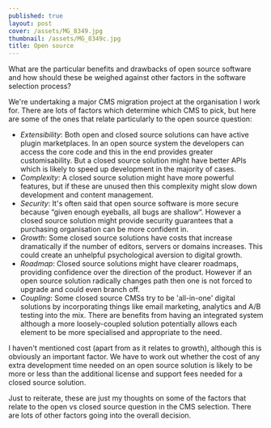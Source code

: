 ```yaml
---
published: true
layout: post
cover: /assets/MG_8349.jpg
thumbnail: /assets/MG_8349c.jpg
title: Open source
---
```


What are the particular benefits and drawbacks of open source software and how should these be weighed against other factors in the software selection process?

We're undertaking a major CMS migration project at the organisation I work for. There are lots of factors which determine which CMS to pick, but here are some of the ones that relate particularly to the open source question:

- _Extensibility_: Both open and closed source solutions can have active plugin marketplaces. In an open source system the developers can access the core code and this in the end provides greater customisability. But a closed source solution might have better APIs which is likely to speed up development in the majority of cases.
- _Complexity_: A closed source solution might have more powerful features, but if these are unused then this complexity might slow down development and content management.
- _Security_: It's often said that open source software is more secure because “given enough eyeballs, all bugs are shallow“. However a closed source solution might provide security guarantees that a purchasing organisation can be more confident in.
- _Growth_: Some closed source solutions have costs that increase dramatically if the number of editors, servers or domains increases. This could create an unhelpful psychological aversion to digital growth.
- _Roadmap_: Closed source solutions might have clearer roadmaps, providing confidence over the direction of the product. However if an open source solution radically changes path then one is not forced to upgrade and could even branch off.
- _Coupling_: Some closed source CMSs try to be 'all-in-one' digital solutions by incorporating things like email marketing, analytics and A/B testing into the mix. There are benefits from having an integrated system although a more loosely-coupled solution potentially allows each element to be more specialised and appropriate to the need.

I haven't mentioned cost (apart from as it relates to growth), although this is obviously an important factor. We have to work out whether the cost of any extra development time needed on an open source solution is likely to be more or less than the additional license and support fees needed for a closed source solution.

Just to reiterate, these are just my thoughts on some of the factors that relate to the open vs closed source question in the CMS selection. There are lots of other factors going into the overall decision.